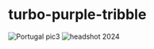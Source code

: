 # turbo-purple-tribble

![Portugal pic3](https://github.com/user-attachments/assets/84d7bf76-d107-4b2c-b13c-a63616dbd4ee)
![headshot 2024](https://github.com/user-attachments/assets/966aa46b-fb57-415d-9d3f-8c719576f1f8)
